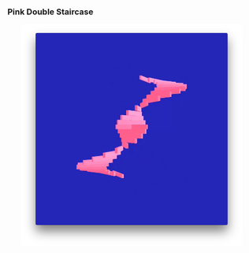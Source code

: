 <h3>Pink Double Staircase</h3>
<p align="center">
	<img src="https://github.com/krismadden/ABC-Always-Be-Coding/blob/master/2019/2019:04/2019:04:12/Screenshot.png?raw=true" width="450" alt="april 12 2019 image of sketch">
</p>